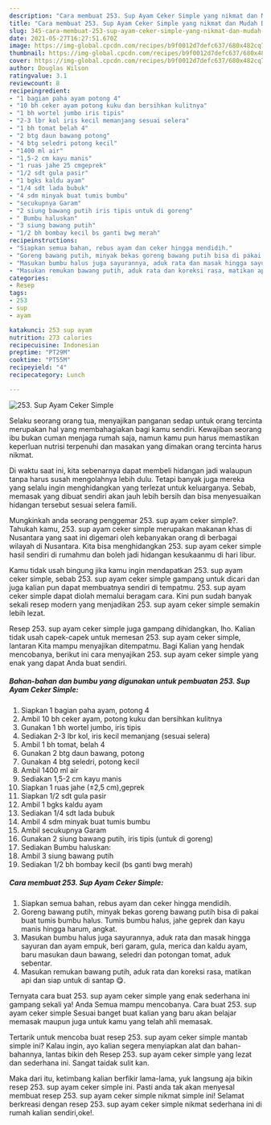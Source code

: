 ```yaml
---
description: "Cara membuat 253. Sup Ayam Ceker Simple yang nikmat dan Mudah Dibuat"
title: "Cara membuat 253. Sup Ayam Ceker Simple yang nikmat dan Mudah Dibuat"
slug: 345-cara-membuat-253-sup-ayam-ceker-simple-yang-nikmat-dan-mudah-dibuat
date: 2021-05-27T16:27:51.670Z
image: https://img-global.cpcdn.com/recipes/b9f0012d7defc637/680x482cq70/253-sup-ayam-ceker-simple-foto-resep-utama.jpg
thumbnail: https://img-global.cpcdn.com/recipes/b9f0012d7defc637/680x482cq70/253-sup-ayam-ceker-simple-foto-resep-utama.jpg
cover: https://img-global.cpcdn.com/recipes/b9f0012d7defc637/680x482cq70/253-sup-ayam-ceker-simple-foto-resep-utama.jpg
author: Douglas Wilson
ratingvalue: 3.1
reviewcount: 8
recipeingredient:
- "1 bagian paha ayam potong 4"
- "10 bh ceker ayam potong kuku dan bersihkan kulitnya"
- "1 bh wortel jumbo iris tipis"
- "2-3 lbr kol iris kecil memanjang sesuai selera"
- "1 bh tomat belah 4"
- "2 btg daun bawang potong"
- "4 btg seledri potong kecil"
- "1400 ml air"
- "1,5-2 cm kayu manis"
- "1 ruas jahe 25 cmgeprek"
- "1/2 sdt gula pasir"
- "1 bgks kaldu ayam"
- "1/4 sdt lada bubuk"
- "4 sdm minyak buat tumis bumbu"
- "secukupnya Garam"
- "2 siung bawang putih iris tipis untuk di goreng"
- " Bumbu haluskan"
- "3 siung bawang putih"
- "1/2 bh bombay kecil bs ganti bwg merah"
recipeinstructions:
- "Siapkan semua bahan, rebus ayam dan ceker hingga mendidih."
- "Goreng bawang putih, minyak bekas goreng bawang putih bisa di pakai buat tumis bumbu halus. Tumis bumbu halus, jahe geprek dan kayu manis hingga harum, angkat."
- "Masukan bumbu halus juga sayurannya, aduk rata dan masak hingga sayuran dan ayam empuk, beri garam, gula, merica dan kaldu ayam, baru masukan daun bawang, seledri dan potongan tomat, aduk sebentar."
- "Masukan remukan bawang putih, aduk rata dan koreksi rasa, matikan api dan siap untuk di santap 😋."
categories:
- Resep
tags:
- 253
- sup
- ayam

katakunci: 253 sup ayam 
nutrition: 273 calories
recipecuisine: Indonesian
preptime: "PT29M"
cooktime: "PT55M"
recipeyield: "4"
recipecategory: Lunch

---
```



![253. Sup Ayam Ceker Simple](https://img-global.cpcdn.com/recipes/b9f0012d7defc637/680x482cq70/253-sup-ayam-ceker-simple-foto-resep-utama.jpg)

Selaku seorang orang tua, menyajikan panganan sedap untuk orang tercinta merupakan hal yang membahagiakan bagi kamu sendiri. Kewajiban seorang ibu bukan cuman menjaga rumah saja, namun kamu pun harus memastikan keperluan nutrisi terpenuhi dan masakan yang dimakan orang tercinta harus nikmat.

Di waktu  saat ini, kita sebenarnya dapat membeli hidangan jadi walaupun tanpa harus susah mengolahnya lebih dulu. Tetapi banyak juga mereka yang selalu ingin menghidangkan yang terlezat untuk keluarganya. Sebab, memasak yang dibuat sendiri akan jauh lebih bersih dan bisa menyesuaikan hidangan tersebut sesuai selera famili. 



Mungkinkah anda seorang penggemar 253. sup ayam ceker simple?. Tahukah kamu, 253. sup ayam ceker simple merupakan makanan khas di Nusantara yang saat ini digemari oleh kebanyakan orang di berbagai wilayah di Nusantara. Kita bisa menghidangkan 253. sup ayam ceker simple hasil sendiri di rumahmu dan boleh jadi hidangan kesukaanmu di hari libur.

Kamu tidak usah bingung jika kamu ingin mendapatkan 253. sup ayam ceker simple, sebab 253. sup ayam ceker simple gampang untuk dicari dan juga kalian pun dapat membuatnya sendiri di tempatmu. 253. sup ayam ceker simple dapat diolah memalui beragam cara. Kini pun sudah banyak sekali resep modern yang menjadikan 253. sup ayam ceker simple semakin lebih lezat.

Resep 253. sup ayam ceker simple juga gampang dihidangkan, lho. Kalian tidak usah capek-capek untuk memesan 253. sup ayam ceker simple, lantaran Kita mampu menyajikan ditempatmu. Bagi Kalian yang hendak mencobanya, berikut ini cara menyajikan 253. sup ayam ceker simple yang enak yang dapat Anda buat sendiri.

<!--inarticleads1-->

##### Bahan-bahan dan bumbu yang digunakan untuk pembuatan 253. Sup Ayam Ceker Simple:

1. Siapkan 1 bagian paha ayam, potong 4
1. Ambil 10 bh ceker ayam, potong kuku dan bersihkan kulitnya
1. Gunakan 1 bh wortel jumbo, iris tipis
1. Sediakan 2-3 lbr kol, iris kecil memanjang (sesuai selera)
1. Ambil 1 bh tomat, belah 4
1. Gunakan 2 btg daun bawang, potong
1. Gunakan 4 btg seledri, potong kecil
1. Ambil 1400 ml air
1. Sediakan 1,5-2 cm kayu manis
1. Siapkan 1 ruas jahe (±2,5 cm),geprek
1. Siapkan 1/2 sdt gula pasir
1. Ambil 1 bgks kaldu ayam
1. Sediakan 1/4 sdt lada bubuk
1. Ambil 4 sdm minyak buat tumis bumbu
1. Ambil secukupnya Garam
1. Gunakan 2 siung bawang putih, iris tipis (untuk di goreng)
1. Sediakan  Bumbu haluskan:
1. Ambil 3 siung bawang putih
1. Sediakan 1/2 bh bombay kecil (bs ganti bwg merah)




<!--inarticleads2-->

##### Cara membuat 253. Sup Ayam Ceker Simple:

1. Siapkan semua bahan, rebus ayam dan ceker hingga mendidih.
1. Goreng bawang putih, minyak bekas goreng bawang putih bisa di pakai buat tumis bumbu halus. Tumis bumbu halus, jahe geprek dan kayu manis hingga harum, angkat.
1. Masukan bumbu halus juga sayurannya, aduk rata dan masak hingga sayuran dan ayam empuk, beri garam, gula, merica dan kaldu ayam, baru masukan daun bawang, seledri dan potongan tomat, aduk sebentar.
1. Masukan remukan bawang putih, aduk rata dan koreksi rasa, matikan api dan siap untuk di santap 😋.




Ternyata cara buat 253. sup ayam ceker simple yang enak sederhana ini gampang sekali ya! Anda Semua mampu mencobanya. Cara buat 253. sup ayam ceker simple Sesuai banget buat kalian yang baru akan belajar memasak maupun juga untuk kamu yang telah ahli memasak.

Tertarik untuk mencoba buat resep 253. sup ayam ceker simple mantab simple ini? Kalau ingin, ayo kalian segera menyiapkan alat dan bahan-bahannya, lantas bikin deh Resep 253. sup ayam ceker simple yang lezat dan sederhana ini. Sangat taidak sulit kan. 

Maka dari itu, ketimbang kalian berfikir lama-lama, yuk langsung aja bikin resep 253. sup ayam ceker simple ini. Pasti anda tak akan menyesal membuat resep 253. sup ayam ceker simple nikmat simple ini! Selamat berkreasi dengan resep 253. sup ayam ceker simple nikmat sederhana ini di rumah kalian sendiri,oke!.

